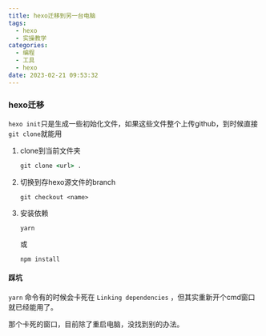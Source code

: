 ```yaml
---
title: hexo迁移到另一台电脑
tags:
  - hexo
  - 实操教学
categories:
  - 编程
  - 工具
  - hexo
date: 2023-02-21 09:53:32
---
```


### hexo迁移

`hexo init`只是生成一些初始化文件，如果这些文件整个上传github，到时候直接`git clone`就能用



1. clone到当前文件夹

   ```cmd
   git clone <url> .
   ```

2. 切换到存hexo源文件的branch

   ```
   git checkout <name>
   ```

3. 安装依赖

   ```
   yarn
   ```

   或

   ```
   npm install
   ```

#### 踩坑

`yarn` 命令有的时候会卡死在 `Linking dependencies` ，但其实重新开个cmd窗口就已经能用了。

那个卡死的窗口，目前除了重启电脑，没找到别的办法。

